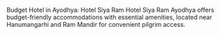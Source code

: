 
Budget Hotel in Ayodhya: Hotel Siya Ram
 Hotel Siya Ram Ayodhya offers budget-friendly accommodations with essential amenities, located near Hanumangarhi and Ram Mandir for convenient pilgrim access.
